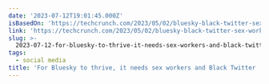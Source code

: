 ```yaml
---
date: '2023-07-12T19:01:45.000Z'
isBasedOn: 'https://techcrunch.com/2023/05/02/bluesky-black-twitter-sex-workers-culture/'
link: 'https://techcrunch.com/2023/05/02/bluesky-black-twitter-sex-workers-culture/'
slug: >-
  2023-07-12-for-bluesky-to-thrive-it-needs-sex-workers-and-black-twitter-or-techcrunch
tags:
  - social media
title: 'For Bluesky to thrive, it needs sex workers and Black Twitter | TechCrunch'
---
```


